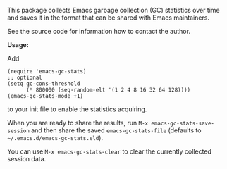This package collects Emacs garbage collection (GC) statistics over
time and saves it in the format that can be shared with Emacs
maintainers.

See the source code for information how to contact the author.

**Usage:**

Add

    (require 'emacs-gc-stats)
    ;; optional
    (setq gc-cons-threshold
          (* 800000 (seq-random-elt '(1 2 4 8 16 32 64 128))))
    (emacs-gc-stats-mode +1)

to your init file to enable the statistics acquiring.

When you are ready to share the results, run `M-x emacs-gc-stats-save-session`
and then share the saved `emacs-gc-stats-file` (defaults to
`~/.emacs.d/emacs-gc-stats.eld`).

You can use `M-x emacs-gc-stats-clear` to clear the currently collected
session data.

